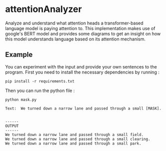 # attentionAnalyzer
Analyze and understand what attention heads a transformer-based language model is paying attention to. This implementation makes use of google's BERT model and provides some diagrams to get an insight on how this model understands language based on its attention mechanism.

## Example

You can experiment with the input and provide your own sentences to the program. First you need to install the necessary dependencies by running :

```
pip install -r requirements.txt
```

Then you can run the python file :

```
python mask.py

Text:  We turned down a narrow lane and passed through a small [MASK].


------
OUTPUT
------
We turned down a narrow lane and passed through a small field.
We turned down a narrow lane and passed through a small clearing.
We turned down a narrow lane and passed through a small park.
``` 


